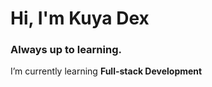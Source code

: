 <h1 align="left">Hi, I'm Kuya Dex</h1>
<h3 align="left">Always up to learning.</h3>

I’m currently learning **Full-stack Development**

<p align="center">
</p>
